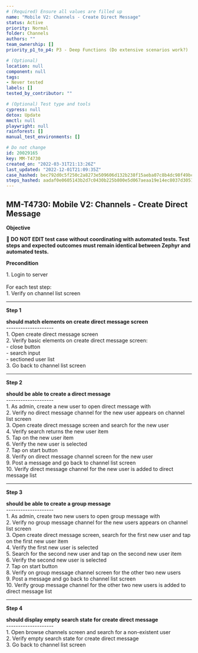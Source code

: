 ```yaml
---
# (Required) Ensure all values are filled up
name: "Mobile V2: Channels - Create Direct Message"
status: Active
priority: Normal
folder: Channels
authors: ""
team_ownership: []
priority_p1_to_p4: P3 - Deep Functions (Do extensive scenarios work?)

# (Optional)
location: null
component: null
tags: 
- Never tested
labels: []
tested_by_contributor: ""

# (Optional) Test type and tools
cypress: null
detox: Update
mmctl: null
playwright: null
rainforest: []
manual_test_environments: []

# Do not change
id: 20029165
key: MM-T4730
created_on: "2022-03-31T21:13:26Z"
last_updated: "2022-12-01T21:09:35Z"
case_hashed: bec792d0c5f250c2a8273e509606d132b238f15aeba07c8b4dc98f49bc83d4e58c4eaf5f1b3c63091104acdd53cb3220
steps_hashed: aadaf0e0605143b2d7c0430b225b800e5d067aeaa19e14ec8037d305104752415a92ca88a6738843bc895b78f7ee696f
---
```


<!-- (Auto-generated) Based on frontmatter's "key" and "name" -->

## MM-T4730: Mobile V2: Channels - Create Direct Message

**Objective**

**🛑 DO NOT EDIT test case without coordinating with automated tests. Test steps and expected outcomes must remain identical between Zephyr and automated tests.**

**Precondition**

1\. Login to server\
\
For each test step:\
1\. Verify on channel list screen

---

**Step 1**

**should match elements on create direct message screen**\
\--------------------\
1\. Open create direct message screen\
2\. Verify basic elements on create direct message screen:\
\- close button\
\- search input\
\- sectioned user list\
3\. Go back to channel list screen

---

**Step 2**

**should be able to create a direct message**\
\--------------------\
1\. As admin, create a new user to open direct message with\
2\. Verify no direct message channel for the new user appears on channel list screen\
3\. Open create direct message screen and search for the new user\
4\. Verify search returns the new user item\
5\. Tap on the new user item\
6\. Verify the new user is selected\
7\. Tap on start button\
8\. Verify on direct message channel screen for the new user\
9\. Post a message and go back to channel list screen\
10\. Verify direct message channel for the new user is added to direct message list

---

**Step 3**

**should be able to create a group message**\
\--------------------\
1\. As admin, create two new users to open group message with\
2\. Verify no group message channel for the new users appears on channel list screen\
3\. Open create direct message screen, search for the first new user and tap on the first new user item\
4\. Verify the first new user is selected\
5\. Search for the second new user and tap on the second new user item\
6\. Verify the second new user is selected\
7\. Tap on start button\
8\. Verify on group message channel screen for the other two new users\
9\. Post a message and go back to channel list screen\
10\. Verify group message channel for the other two new users is added to direct message list

---

**Step 4**

**should display empty search state for create direct message**\
\--------------------\
1\. Open browse channels screen and search for a non-existent user\
2\. Verify empty search state for create direct message\
3\. Go back to channel list screen
